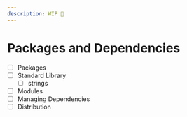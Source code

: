```yaml
---
description: WIP 🚧
---
```


# Packages and Dependencies

* [ ] Packages
* [ ] Standard Library
  * [ ] strings
* [ ] Modules
* [ ] Managing Dependencies
* [ ] Distribution
